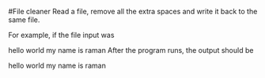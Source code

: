 #File cleaner
Read a file, remove all the extra spaces and write it back to the same file.

For example, if the file input was

hello     world    my    name   is       raman
After the program runs, the output should be

hello world my name is raman
